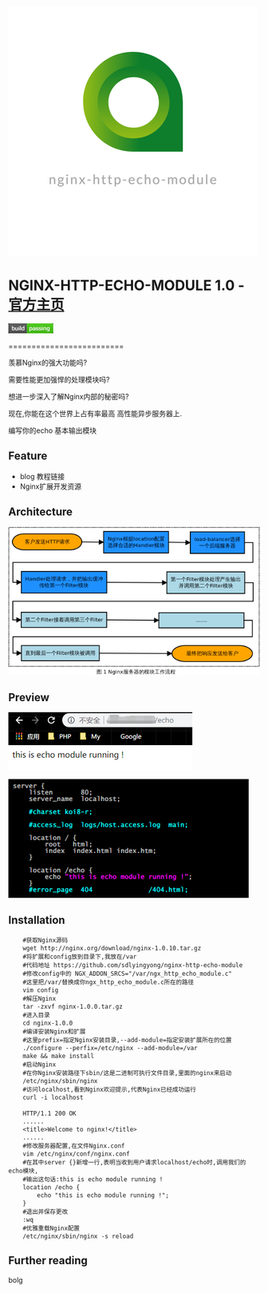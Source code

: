 ![](https://github.com/sdlyingyong/nginx-http-echo-module/blob/readme/image/logo.jpg)


# NGINX-HTTP-ECHO-MODULE 1.0 - [官方主页](https://www.)
![](https://github.com/sdlyingyong/nginx-http-echo-module/blob/readme/image/clipboard.png)

=========================

羡慕Nginx的强大功能吗?

需要性能更加强悍的处理模块吗?

想进一步深入了解Nginx内部的秘密吗?

现在,你能在这个世界上占有率最高 高性能异步服务器上.

编写你的echo 基本输出模块

## Feature
- blog 教程链接
- Nginx扩展开发资源

## Architecture
![](https://github.com/sdlyingyong/nginx-http-echo-module/blob/readme/image/module%20load.jpg)

## Preview
![](https://github.com/sdlyingyong/nginx-http-echo-module/blob/readme/image/result.png)

![](https://github.com/sdlyingyong/nginx-http-echo-module/blob/readme/image/nginx_config.png)

## Installation


        #获取Nginx源码
        wget http://nginx.org/download/nginx-1.0.10.tar.gz
        #将扩展和config放到目录下,我放在/var
        #代码地址 https://github.com/sdlyingyong/nginx-http-echo-module
        #修改config中的 NGX_ADDON_SRCS="/var/ngx_http_echo_module.c"
        #这里把/var/替换成你ngx_http_echo_module.c所在的路径
        vim config
        #解压Nginx
        tar -zxvf nginx-1.0.0.tar.gz
        #进入目录
        cd nginx-1.0.0
        #编译安装Nginx和扩展
        #这里prefix=指定Nginx安装目录,--add-module=指定安装扩展所在的位置
        ./configure --perfix=/etc/nginx --add-module=/var
        make && make install 
        #启动Nginx
        #在你Nginx安装路径下sbin/这是二进制可执行文件目录,里面的nginx来启动
        /etc/nginx/sbin/nginx
        #访问localhost,看到Nginx欢迎提示,代表Nginx已经成功运行
        curl -i localhost 

        HTTP/1.1 200 OK
        ......
        <title>Welcome to nginx!</title>
        ......
        #修改服务器配置,在文件Nginx.conf
        vim /etc/nginx/conf/nginx.conf
        #在其中server {}新增一行,表明当收到用户请求localhost/echo时,调用我们的echo模块,
        #输出这句话:this is echo module running !
        location /echo {
            echo "this is echo module running !";
        }
        #退出并保存更改
        :wq 
        #优雅重载Nginx配置
        /etc/nginx/sbin/nginx -s reload
        
 ## Further reading
 
 bolg
 
 
 
